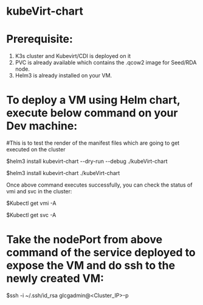 # kubeVirt-chart
# Prerequisite:
1. K3s cluster and Kubevirt/CDI is deployed on it
2. PVC is already available which contains the .qcow2 image for Seed/RDA node.
3. Helm3 is already installed on your VM.

# To deploy a VM using Helm chart, execute below command on your Dev machine:
#This is to test the render of the manifest files which are going to get executed on the cluster

$helm3 install kubevirt-chart --dry-run --debug ./kubeVirt-chart

$helm3 install kubevirt-chart ./kubeVirt-chart

Once above command executes successfully, you can check the status of vmi and svc in the cluster:

$Kubectl get vmi -A

$Kubectl get svc -A

# Take the nodePort from above command of the service deployed to expose the VM and do ssh to the newly created VM:
$ssh -i ~/.ssh/id_rsa glcgadmin@<Cluster_IP>-p <NodePort>
